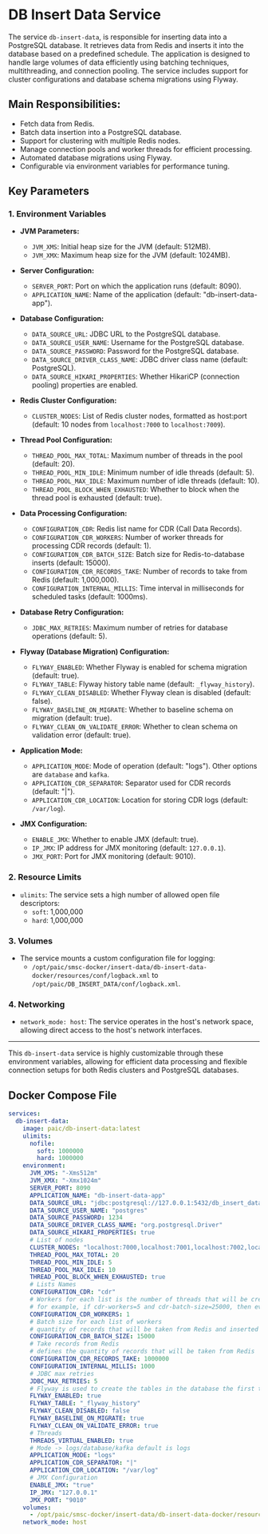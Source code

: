 # DB Insert Data Service

The service `db-insert-data`, is responsible for inserting data into a PostgreSQL database. It retrieves data from Redis and inserts it into the database based on a predefined schedule. The application is designed to handle large volumes of data efficiently using batching techniques, multithreading, and connection pooling. The service includes support for cluster configurations and database schema migrations using Flyway.

## Main Responsibilities:
- Fetch data from Redis.
- Batch data insertion into a PostgreSQL database.
- Support for clustering with multiple Redis nodes.
- Manage connection pools and worker threads for efficient processing.
- Automated database migrations using Flyway.
- Configurable via environment variables for performance tuning.

## Key Parameters

### 1. **Environment Variables**

- **JVM Parameters:**
  - `JVM_XMS`: Initial heap size for the JVM (default: 512MB).
  - `JVM_XMX`: Maximum heap size for the JVM (default: 1024MB).

- **Server Configuration:**
  - `SERVER_PORT`: Port on which the application runs (default: 8090).
  - `APPLICATION_NAME`: Name of the application (default: "db-insert-data-app").

- **Database Configuration:**
  - `DATA_SOURCE_URL`: JDBC URL to the PostgreSQL database.
  - `DATA_SOURCE_USER_NAME`: Username for the PostgreSQL database.
  - `DATA_SOURCE_PASSWORD`: Password for the PostgreSQL database.
  - `DATA_SOURCE_DRIVER_CLASS_NAME`: JDBC driver class name (default: PostgreSQL).
  - `DATA_SOURCE_HIKARI_PROPERTIES`: Whether HikariCP (connection pooling) properties are enabled.

- **Redis Cluster Configuration:**
  - `CLUSTER_NODES`: List of Redis cluster nodes, formatted as host:port (default: 10 nodes from `localhost:7000` to `localhost:7009`).

- **Thread Pool Configuration:**
  - `THREAD_POOL_MAX_TOTAL`: Maximum number of threads in the pool (default: 20).
  - `THREAD_POOL_MIN_IDLE`: Minimum number of idle threads (default: 5).
  - `THREAD_POOL_MAX_IDLE`: Maximum number of idle threads (default: 10).
  - `THREAD_POOL_BLOCK_WHEN_EXHAUSTED`: Whether to block when the thread pool is exhausted (default: true).

- **Data Processing Configuration:**
  - `CONFIGURATION_CDR`: Redis list name for CDR (Call Data Records).
  - `CONFIGURATION_CDR_WORKERS`: Number of worker threads for processing CDR records (default: 1).
  - `CONFIGURATION_CDR_BATCH_SIZE`: Batch size for Redis-to-database inserts (default: 15000).
  - `CONFIGURATION_CDR_RECORDS_TAKE`: Number of records to take from Redis (default: 1,000,000).
  - `CONFIGURATION_INTERNAL_MILLIS`: Time interval in milliseconds for scheduled tasks (default: 1000ms).

- **Database Retry Configuration:**
  - `JDBC_MAX_RETRIES`: Maximum number of retries for database operations (default: 5).

- **Flyway (Database Migration) Configuration:**
  - `FLYWAY_ENABLED`: Whether Flyway is enabled for schema migration (default: true).
  - `FLYWAY_TABLE`: Flyway history table name (default: `_flyway_history`).
  - `FLYWAY_CLEAN_DISABLED`: Whether Flyway clean is disabled (default: false).
  - `FLYWAY_BASELINE_ON_MIGRATE`: Whether to baseline schema on migration (default: true).
  - `FLYWAY_CLEAN_ON_VALIDATE_ERROR`: Whether to clean schema on validation error (default: true).

- **Application Mode:**
  - `APPLICATION_MODE`: Mode of operation (default: "logs"). Other options are `database` and `kafka`.
  - `APPLICATION_CDR_SEPARATOR`: Separator used for CDR records (default: "|").
  - `APPLICATION_CDR_LOCATION`: Location for storing CDR logs (default: `/var/log`).

- **JMX Configuration:**
  - `ENABLE_JMX`: Whether to enable JMX (default: true).
  - `IP_JMX`: IP address for JMX monitoring (default: `127.0.0.1`).
  - `JMX_PORT`: Port for JMX monitoring (default: 9010).

### 2. **Resource Limits**
- `ulimits`: The service sets a high number of allowed open file descriptors:
  - `soft`: 1,000,000
  - `hard`: 1,000,000

### 3. **Volumes**
- The service mounts a custom configuration file for logging:
  - `/opt/paic/smsc-docker/insert-data/db-insert-data-docker/resources/conf/logback.xml` to `/opt/paic/DB_INSERT_DATA/conf/logback.xml`.

### 4. **Networking**
- `network_mode: host`: The service operates in the host's network space, allowing direct access to the host's network interfaces.

---

This `db-insert-data` service is highly customizable through these environment variables, allowing for efficient data processing and flexible connection setups for both Redis clusters and PostgreSQL databases.

## Docker Compose File

```yaml
services:
  db-insert-data:
    image: paic/db-insert-data:latest
    ulimits:
      nofile:
        soft: 1000000
        hard: 1000000
    environment:
      JVM_XMS: "-Xms512m"
      JVM_XMX: "-Xmx1024m"
      SERVER_PORT: 8090
      APPLICATION_NAME: "db-insert-data-app"
      DATA_SOURCE_URL: "jdbc:postgresql://127.0.0.1:5432/db_insert_data"
      DATA_SOURCE_USER_NAME: "postgres"
      DATA_SOURCE_PASSWORD: 1234
      DATA_SOURCE_DRIVER_CLASS_NAME: "org.postgresql.Driver"
      DATA_SOURCE_HIKARI_PROPERTIES: true
      # List of nodes
      CLUSTER_NODES: "localhost:7000,localhost:7001,localhost:7002,localhost:7003,localhost:7004,localhost:7005,localhost:7006,localhost:7007,localhost:7008,localhost:7009"
      THREAD_POOL_MAX_TOTAL: 20
      THREAD_POOL_MIN_IDLE: 5
      THREAD_POOL_MAX_IDLE: 10
      THREAD_POOL_BLOCK_WHEN_EXHAUSTED: true
      # Lists Names
      CONFIGURATION_CDR: "cdr"
      # Workers for each list is the number of threads that will be created to take records from Redis
      # for example, if cdr-workers=5 and cdr-batch-size=25000, then every worker will take 25000 records, total 125000 records
      CONFIGURATION_CDR_WORKERS: 1
      # Batch size for each list of workers
      # quantity of records that will be taken from Redis and inserted into the database every schedule
      CONFIGURATION_CDR_BATCH_SIZE: 15000
      # Take records from Redis
      # defines the quantity of records that will be taken from Redis
      CONFIGURATION_CDR_RECORDS_TAKE: 1000000
      CONFIGURATION_INTERNAL_MILLIS: 1000
      # JDBC max retries
      JDBC_MAX_RETRIES: 5
      # Flyway is used to create the tables in the database the first time the application is executed
      FLYWAY_ENABLED: true
      FLYWAY_TABLE: "_flyway_history"
      FLYWAY_CLEAN_DISABLED: false
      FLYWAY_BASELINE_ON_MIGRATE: true
      FLYWAY_CLEAN_ON_VALIDATE_ERROR: true
      # Threads
      THREADS_VIRTUAL_ENABLED: true
      # Mode -> logs/database/kafka default is logs
      APPLICATION_MODE: "logs"
      APPLICATION_CDR_SEPARATOR: "|"
      APPLICATION_CDR_LOCATION: "/var/log"
      # JMX Configuration
      ENABLE_JMX: "true"
      IP_JMX: "127.0.0.1"
      JMX_PORT: "9010"
    volumes:
      - /opt/paic/smsc-docker/insert-data/db-insert-data-docker/resources/conf/logback.xml:/opt/paic/DB_INSERT_DATA/conf/logback.xml
    network_mode: host

